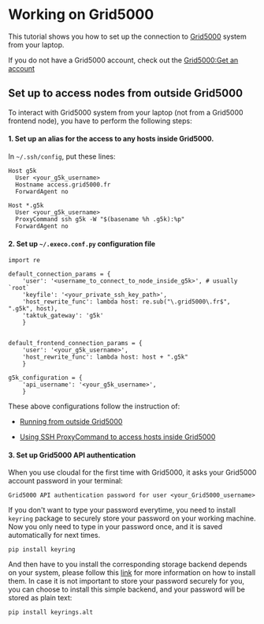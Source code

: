 # Working on Grid5000 

This tutorial shows you how to set up the connection to [Grid5000](https://www.grid5000.fr/w/Grid5000:Home) system from your laptop.

If you do not have a Grid5000 account, check out the [Grid5000:Get an account](https://www.grid5000.fr/w/Grid5000:Get_an_account)

## Set up to access nodes from outside Grid5000
To interact with Grid5000 system from your laptop (not from a Grid5000 frontend node), you have to perform the following steps:

#### 1. Set up an alias for the access to any hosts inside Grid5000. 

In `~/.ssh/config`, put these lines:
```
Host g5k
  User <your_g5k_username>
  Hostname access.grid5000.fr
  ForwardAgent no

Host *.g5k
  User <your_g5k_username>
  ProxyCommand ssh g5k -W "$(basename %h .g5k):%p"
  ForwardAgent no
```


#### 2. Set up `~/.execo.conf.py` configuration file 

```
import re
  
default_connection_params = {
    'user': '<username_to_connect_to_node_inside_g5k>', # usually `root`
    'keyfile': '<your_private_ssh_key_path>',
    'host_rewrite_func': lambda host: re.sub("\.grid5000\.fr$", ".g5k", host),
    'taktuk_gateway': 'g5k'
    }


default_frontend_connection_params = {
    'user': '<your_g5k_username>',
    'host_rewrite_func': lambda host: host + ".g5k"
    }

g5k_configuration = {
    'api_username': '<your_g5k_username>',
    }

```

These above configurations follow the instruction of: 

- [Running from outside Grid5000](http://execo.gforge.inria.fr/doc/latest-stable/execo_g5k.html#running-from-outside-grid5000)

- [Using SSH ProxyCommand to access hosts inside Grid5000](https://www.grid5000.fr/w/SSH#Using_SSH_ProxyCommand_feature_to_ease_the_access_to_hosts_inside_Grid.275000)


#### 3. Set up Grid5000 API authentication 

When you use cloudal for the first time with Grid5000, it asks your Grid5000 account password in your terminal:
```
Grid5000 API authentication password for user <your_Grid5000_username>
```

If you don't want to type your password everytime, you need to install `keyring` package to securely store your password on your working machine. Now you only need to type in your password once, and it is saved automatically for next times.
```
pip install keyring
```
And then have to you install the corresponding storage backend depends on your system, please follow this [link](https://pypi.org/project/keyring/) for more information on how to install them. 
In case it is not important to store your password securely for you, you can choose to install this simple backend, and your password will be stored as plain text:
```
pip install keyrings.alt
```
